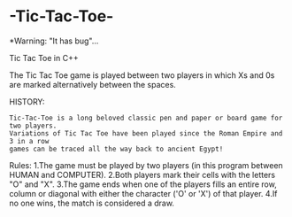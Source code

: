 # -Tic-Tac-Toe-
 
 
*Warning: "It has bug"...


 Tic Tac Toe in C++

 The Tic Tac Toe game is played between two players in which Xs 
 and 0s are marked alternatively between the spaces.  

 HISTORY: 
 
    Tic-Tac-Toe is a long beloved classic pen and paper or board game for two players.
    Variations of Tic Tac Toe have been played since the Roman Empire and 3 in a row 
    games can be traced all the way back to ancient Egypt!


 Rules:
    1.The game must be played by two players (in this program between HUMAN and COMPUTER).
    2.Both players mark their cells with the letters "O" and "X".
    3.The game ends when one of the players fills an entire row, column or diagonal with either the character ('O' or 'X') of that player.
    4.If no one wins, the match is considered a draw.

